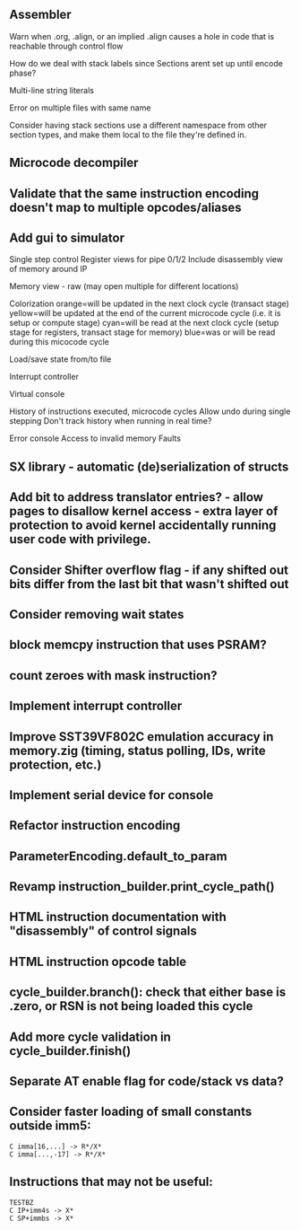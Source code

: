 ## Assembler
Warn when .org, .align, or an implied .align causes a hole in code that is reachable through control flow

How do we deal with stack labels since Sections arent set up until encode phase?

Multi-line string literals

Error on multiple files with same name

Consider having stack sections use a different namespace from other section types, and make them local to the file they're defined in.

## Microcode decompiler

## Validate that the same instruction encoding doesn't map to multiple opcodes/aliases

## Add gui to simulator
Single step control
Register views for pipe 0/1/2
    Include disassembly view of memory around IP

Memory view - raw (may open multiple for different locations)

Colorization
    orange=will be updated in the next clock cycle (transact stage)
    yellow=will be updated at the end of the current microcode cycle (i.e. it is setup or compute stage)
    cyan=will be read at the next clock cycle (setup stage for registers, transact stage for memory)
    blue=was or will be read during this micocode cycle

Load/save state from/to file

Interrupt controller

Virtual console

History of instructions executed, microcode cycles
    Allow undo during single stepping
    Don't track history when running in real time?

Error console
    Access to invalid memory
    Faults

## SX library - automatic (de)serialization of structs

## Add bit to address translator entries? - allow pages to disallow kernel access - extra layer of protection to avoid kernel accidentally running user code with privilege.

## Consider Shifter overflow flag - if any shifted out bits differ from the last bit that wasn't shifted out
## Consider removing wait states

## block memcpy instruction that uses PSRAM?
## count zeroes with mask instruction?

## Implement interrupt controller
## Improve SST39VF802C emulation accuracy in memory.zig (timing, status polling, IDs, write protection, etc.)
## Implement serial device for console

## Refactor instruction encoding
## ParameterEncoding.default_to_param

## Revamp instruction_builder.print_cycle_path()
## HTML instruction documentation with "disassembly" of control signals
## HTML instruction opcode table

## cycle_builder.branch(): check that either base is .zero, or RSN is not being loaded this cycle
## Add more cycle validation in cycle_builder.finish()

## Separate AT enable flag for code/stack vs data?

## Consider faster loading of small constants outside imm5:
    C imma[16,...] -> R*/X*
    C imma[...,-17] -> R*/X*

## Instructions that may not be useful:
    TESTBZ
    C IP+imm4s -> X*
    C SP+immbs -> X*
